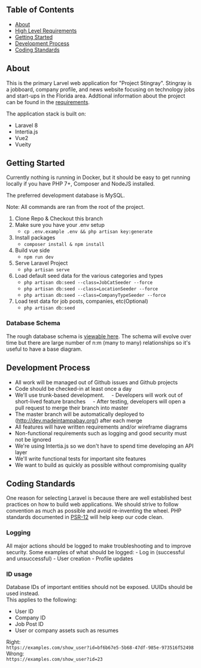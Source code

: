 ## Table of Contents

- [About](#about)
- [High Level Requirements](./REQUIREMENTS.md)
- [Getting Started](#getting_started)
- [Development Process](#dev_process)
- [Coding Standards](#coding_standards)

## About <a name = "about"></a>
This is the primary Larvel web application for "Project Stingray".  Stingray is a jobboard, company profile, and news website focusing on technology jobs and start-ups in the Florida area. Addtional information about the project can be found in the [requirements](./REQUIREMENTS.md).

The application stack is built on:
- Laravel 8
- Intertia.js
- Vue2
- Vueity

## Getting Started <a name = "getting_started"></a>
Currently nothing is running in Docker, but it should be easy to get running locally if you have PHP 7+, Composer and NodeJS installed. 

The preferred development database is MySQL.

Note: All commands are ran from the root of the project.
1. Clone Repo & Checkout this branch
2. Make sure you have your .env setup
    * ```cp .env.example .env && php artisan key:generate```
3. Install packages
    * ```composer install & npm install```
4. Build vue side
    * ```npm run dev```
5. Serve Laravel Project
    * ```php artisan serve```
6. Load default seed data for the various categories and types
    * ```php artisan db:seed --class=JobCatSeeder --force```
    * ```php artisan db:seed --class=LocationSeeder --force```
    * ```php artisan db:seed --class=CompanyTypeSeeder --force```
7. Load test data for job posts, companies, etc(Optional)
    * ```php artisan db:seed```

### Database Schema
The rough database schema is [viewable here](https://www.evernote.com/shard/s5/sh/82405885-ecee-c8b4-76c4-363a8eda0ffe/93f4a0a2a60560dfc5a1e20d3de066d6).  The schema will evolve over time but there are large number of n:m (many to many) relationships so it's useful to have a base diagram.

## Development Process <a name = "dev_process"></a>
- All work will be managed out of Github issues and Github projects
- Code should be checked-in at least once a day
- We'll use trunk-based development.
    - Developers will work out of short-lived feature branches
    - After testing, developers will open a pull request to merge their branch into master
- The master branch will be automatically deployed to (http://dev.madeintampabay.org/) after each merge
- All features will have written requirements and/or wireframe diagrams
- Non-functional requirements such as logging and good security must not be ignored
- We're using Intertia.js so we don't have to spend time developing an API layer
- We'll write functional tests for important site features
- We want to build as quickly as possible without compromising quality
## Coding Standards <a name = "coding_standards"></a>
One reason for selecting Laravel is because there are well established best practices on how to build web applications.  We should strive to follow convention as much as possible and avoid re-inventing the wheel. PHP standards documented in [PSR-12](https://www.php-fig.org/psr/psr-12/) will help keep our code clean.  

### Logging
All major actions should be logged to make troubleshooting and to improve security.  Some examples of what should be logged:
    - Log in (successful and unsuccessful)
    - User creation
    - Profile updates
### ID usage
Database IDs of important entities should not be exposed.  UUIDs should be used instead.   
This applies to the following:  
 - User ID
 - Company ID
 - Job Post ID
 - User or company assets such as resumes  

Right:  
```https://examples.com/show_user?id=bf6b67e5-5b68-47df-985e-973516f52498```  
Wrong:  
```https://examples.com/show_user?id=23```

